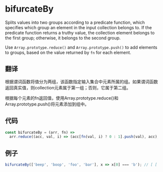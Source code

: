 # bifurcateBy

Splits values into two groups according to a predicate function, which specifies which group an element in the input collection belongs to. If the predicate function returns a truthy value, the collection element belongs to the first group; otherwise, it belongs to the second group.

Use `Array.prototype.reduce()` and `Array.prototype.push()` to add elements to groups, based on the value returned by `fn` for each element.

## 翻译

根据谓词函数将值分为两组，该函数指定输入集合中元素所属的组。如果谓词函数返回真实值，则collection元素属于第一组；否则，它属于第二组。

根据每个元素的fn返回值，使用Array.prototype.reduce()和Array.prototype.push()将元素添加到组中。

## 代码

```js
const bifurcateBy = (arr, fn) =>
  arr.reduce((acc, val, i) => (acc[fn(val, i) ? 0 : 1].push(val), acc), [[], []]);
```

## 例子

```js
bifurcateBy(['beep', 'boop', 'foo', 'bar'], x => x[0] === 'b'); // [ ['beep', 'boop', 'bar'], ['foo'] ]
```
